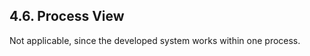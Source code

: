 ## <a name="4.6. Process View"></a>4.6. Process View

Not applicable, since the developed system works within one process.

